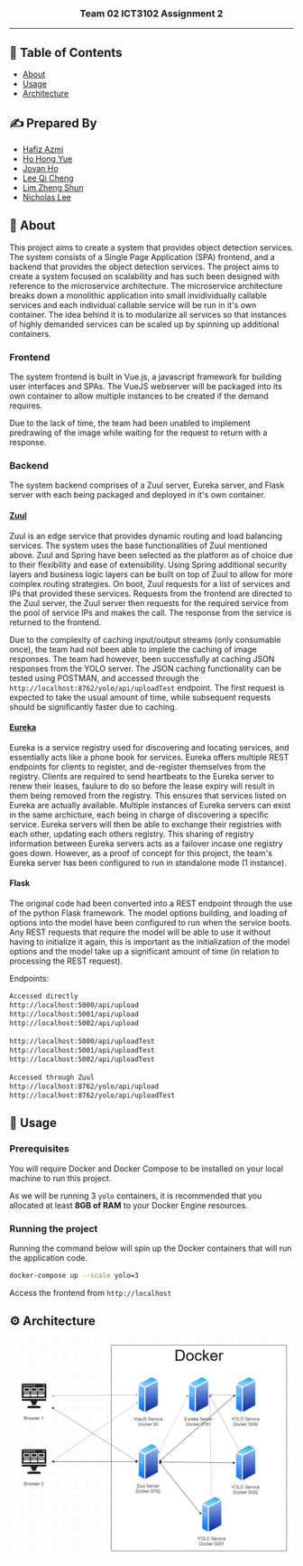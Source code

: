 <h3 align="center">Team 02 ICT3102 Assignment 2</h3>

---

## 📝 Table of Contents

- [About](#about)
- [Usage](#usage)
- [Architecture](#architecture)

## ✍️ Prepared By

- [Hafiz Azmi](https://www.linkedin.com/in/hafiz-azmi-35661816a/)
- [Ho Hong Yue](https://www.linkedin.com/in/hongyue1995/)
- [Jovan Ho](https://www.linkedin.com/in/jovanho/)
- [Lee Qi Cheng](https://www.linkedin.com/in/lee-qicheng-10041b174/)
- [Lim Zheng Shun](https://www.linkedin.com/in/zheng-shun-lim-039420174/)
- [Nicholas Lee](https://www.linkedin.com/in/nicholas-lee-4ab684130/)

## 🧐 About <a name = "about"></a>

This project aims to create a system that provides object detection services. The system consists of a Single Page Application (SPA) frontend, and a backend that provides the object detection services. The project aims to create a system focused on scalability and has such been designed with reference to the microservice architecture. The microservice architecture breaks down a monolithic application into small invidividually callable services and each individual callable service will be run in it's own container. The idea behind it is to modularize all services so that instances of highly demanded services can be scaled up by spinning up additional containers.

### Frontend

The system frontend is built in Vue.js, a javascript framework for building user interfaces and SPAs. The VueJS webserver will be packaged into its own container to allow multiple instances to be created if the demand requires.

Due to the lack of time, the team had been unabled to implement predrawing of the image while waiting for the request to return with a response.

### Backend

The system backend comprises of a Zuul server, Eureka server, and Flask server with each being packaged and deployed in it's own container.

#### [Zuul](https://github.com/Netflix/zuul)

Zuul is an edge service that provides dynamic routing and load balancing services. The system uses the base functionalities of Zuul mentioned above. Zuul and Spring have been selected as the platform as of choice due to their flexibility and ease of extensibility. Using Spring additional security layers and business logic layers can be built on top of Zuul to allow for more complex routing strategies. On boot, Zuul requests for a list of services and IPs that provided these services. Requests from the frontend are directed to the Zuul server, the Zuul server then requests for the required service from the pool of service IPs and makes the call. The response from the service is returned to the frontend.

Due to the complexity of caching input/output streams (only consumable once), the team had not been able to implete the caching of image responses. The team had however, been successfully at caching JSON responses from the YOLO server. The JSON caching functionality can be tested using POSTMAN, and accessed through the `http://localhost:8762/yolo/api/uploadTest` endpoint. The first request is expected to take the usual amount of time, while subsequent requests should be significantly faster due to caching.

#### [Eureka](https://github.com/Netflix/eureka)

Eureka is a service registry used for discovering and locating services, and essentially acts like a phone book for services. Eureka offers multiple REST endpoints for clients to register, and de-register themselves from the registry. Clients are required to send heartbeats to the Eureka server to renew their leases, faulure to do so before the lease expiry will result in them being removed from the registry. This ensures that services listed on Eureka are actually available. Multiple instances of Eureka servers can exist in the same archicture, each being in charge of discovering a specific service. Eureka servers will then be able to exchange their registries with each other, updating each others registry. This sharing of registry information between Eureka servers acts as a failover incase one registry goes down. However, as a proof of concept for this project, the team's Eureka server has been configured to run in standalone mode (1 instance).

#### Flask

The original code had been converted into a REST endpoint through the use of the python Flask framework. The model options building, and loading of options into the model have been configured to run when the service boots. Any REST requests that require the model will be able to use it without having to initialize it again, this is important as the initialization of the model options and the model take up a significant amount of time (in relation to processing the REST request).

Endpoints:
```
Accessed directly
http://localhost:5000/api/upload
http://localhost:5001/api/upload
http://localhost:5002/api/upload

http://localhost:5000/api/uploadTest
http://localhost:5001/api/uploadTest
http://localhost:5002/api/uploadTest

Accessed through Zuul
http://localhost:8762/yolo/api/upload
http://localhost:8762/yolo/api/uploadTest
```
## 🎈 Usage <a name="usage"></a>

### Prerequisites

You will require Docker and Docker Compose to be installed on your local machine to run this project.

As we will be running 3 `yolo` containers, it is recommended that you allocated at least **8GB of RAM** to your Docker Engine resources.

### Running the project

Running the command below will spin up the Docker containers that will run the application code.

```bash
docker-compose up --scale yolo=3
```

Access the frontend from `http://localhost`

## ⚙️ Architecture <a name="architecture"></a>

<img src="./architecture.png">
